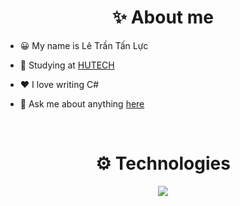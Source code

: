 
  <h1 align="center">✨ About me</h1>
  
- 😀 My name is Lê Trần Tấn Lực

- 📖 Studying at [HUTECH](https://www.hutech.edu.vn/)

- ❤️ I love writing C#

- 💬 Ask me about anything [here](https://www.facebook.com/tanluc.letran.75)
<br>

<h1 align="center">⚙ Technologies</h1>

<p align="center">
  <a href="https://skillicons.dev">
    <img src="https://skillicons.dev/icons?i=cs,js,postgres,mongodb,redis,rabbitmq,visualstudio,vscode,postman,github,dotnet,docker&perline=12" />
  </a>
</p>


